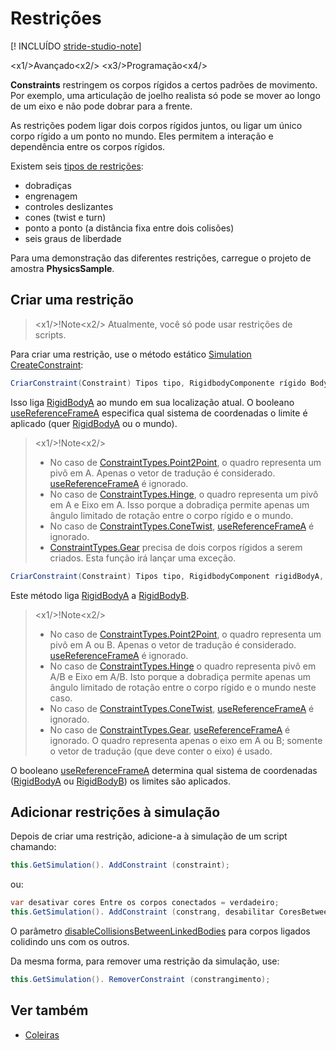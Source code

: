 # Restrições

[! INCLUÍDO [stride-studio-note](../../includes/under-construction-note.md)]

<x1\/>Avançado<x2\/>
<x3\/>Programação<x4\/>

**Constraints** restringem os corpos rígidos a certos padrões de movimento. Por exemplo, uma articulação de joelho realista só pode se mover ao longo de um eixo e não pode dobrar para a frente.

As restrições podem ligar dois corpos rígidos juntos, ou ligar um único corpo rígido a um ponto no mundo. Eles permitem a interação e dependência entre os corpos rígidos.

Existem seis [tipos de restrições](xref:Stride.Physics.ConstraintTypes):

* dobradiças
* engrenagem
* controles deslizantes
* cones (twist e turn)
* ponto a ponto (a distância fixa entre dois colisões)
* seis graus de liberdade

Para uma demonstração das diferentes restrições, carregue o projeto de amostra **PhysicsSample**.

## Criar uma restrição

> <x1\/>!Note<x2\/>
> Atualmente, você só pode usar restrições de scripts.

Para criar uma restrição, use o método estático [Simulation](xref:Stride.Physics.Simulation) [CreateConstraint](xref:Stride.Physics.Simulation.CreateConstraint\(Stride.Physics.ConstraintTypes,Stride.Physics.RigidbodyComponent,Stride.Core.Mathematics.Matrix,System.Boolean\)):

```cs
CriarConstraint(Constraint) Tipos tipo, RigidbodyComponente rígido BodyA, Matrix frameA, uso de boolReferenceFrameA);
```

Isso liga [RigidBodyA](xref:Stride.Physics.Constraint.RigidBodyA) ao mundo em sua localização atual.
O booleano [useReferenceFrameA](xref:Stride.Physics.Simulation.CreateConstraint\(Stride.Physics.ConstraintTypes,Stride.Physics.RigidbodyComponent,Stride.Core.Mathematics.Matrix,System.Boolean\)) especifica qual sistema de coordenadas o limite é aplicado (quer [RigidBodyA](xref:Stride.Physics.Constraint.RigidBodyA) ou o mundo).

> <x1\/>!Note<x2\/>
> * No caso de [ConstraintTypes.Point2Point](xref:Stride.Physics.ConstraintTypes), o quadro representa um pivô em A. Apenas o vetor de tradução é considerado. [useReferenceFrameA](xref:Stride.Physics.Simulation.CreateConstraint\(Stride.Physics.ConstraintTypes,Stride.Physics.RigidbodyComponent,Stride.Core.Mathematics.Matrix,System.Boolean\)) é ignorado.
> * No caso de [ConstraintTypes.Hinge](xref:Stride.Physics.ConstraintTypes), o quadro representa um pivô em A e Eixo em A. Isso porque a dobradiça permite apenas um ângulo limitado de rotação entre o corpo rígido e o mundo.
> * No caso de [ConstraintTypes.ConeTwist](xref:Stride.Physics.ConstraintTypes), [useReferenceFrameA](xref:Stride.Physics.Simulation.CreateConstraint\(Stride.Physics.ConstraintTypes,Stride.Physics.RigidbodyComponent,Stride.Core.Mathematics.Matrix,System.Boolean\)) é ignorado.
> * [ConstraintTypes.Gear](xref:Stride.Physics.ConstraintTypes) precisa de dois corpos rígidos a serem criados. Esta função irá lançar uma exceção.

```cs
CriarConstraint(Constraint) Tipos tipo, RigidbodyComponent rigidBodyA, RigidbodyComponent rigidBodyB, Matrix frameA, Matrix frameB, uso de boolReferenceFrameA)
```

Este método liga [RigidBodyA](xref:Stride.Physics.Constraint.RigidBodyA) a [RigidBodyB](xref:Stride.Physics.Constraint.RigidBodyB).

> <x1\/>!Note<x2\/>
> * No caso de [ConstraintTypes.Point2Point](xref:Stride.Physics.ConstraintTypes), o quadro representa um pivô em A ou B. Apenas o vetor de tradução é considerado. [useReferenceFrameA](xref:Stride.Physics.Simulation.CreateConstraint\(Stride.Physics.ConstraintTypes,Stride.Physics.RigidbodyComponent,Stride.Core.Mathematics.Matrix,System.Boolean\)) é ignorado.
> * No caso de [ConstraintTypes.Hinge](xref:Stride.Physics.ConstraintTypes) o quadro representa pivô em A\/B e Eixo em A\/B. Isto porque a dobradiça permite apenas um ângulo limitado de rotação entre o corpo rígido e o mundo neste caso.
> * No caso de [ConstraintTypes.ConeTwist](xref:Stride.Physics.ConstraintTypes), [useReferenceFrameA](xref:Stride.Physics.Simulation.CreateConstraint\(Stride.Physics.ConstraintTypes,Stride.Physics.RigidbodyComponent,Stride.Core.Mathematics.Matrix,System.Boolean\)) é ignorado.
> * No caso de [ConstraintTypes.Gear](xref:Stride.Physics.ConstraintTypes), [useReferenceFrameA](xref:Stride.Physics.Simulation.CreateConstraint\(Stride.Physics.ConstraintTypes,Stride.Physics.RigidbodyComponent,Stride.Core.Mathematics.Matrix,System.Boolean\)) é ignorado. O quadro representa apenas o eixo em A ou B; somente o vetor de tradução (que deve conter o eixo) é usado.

O booleano [useReferenceFrameA](xref:Stride.Physics.Simulation.CreateConstraint\(Stride.Physics.ConstraintTypes,Stride.Physics.RigidbodyComponent,Stride.Core.Mathematics.Matrix,System.Boolean\)) determina qual sistema de coordenadas ([RigidBodyA](xref:Stride.Physics.Constraint.RigidBodyA) ou [RigidBodyB](xref:Stride.Physics.Constraint.RigidBodyB)) os limites são aplicados.

## Adicionar restrições à simulação

Depois de criar uma restrição, adicione-a à simulação de um script chamando:

```cs
this.GetSimulation(). AddConstraint (constraint);
```

ou:

```cs
var desativar cores Entre os corpos conectados = verdadeiro;
this.GetSimulation(). AddConstraint (constrang, desabilitar CoresBetweenLinkedBodies);
```

O parâmetro [disableCollisionsBetweenLinkedBodies](xref:Stride.Physics.Simulation.AddConstraint\(Stride.Physics.Constraint,System.Boolean\))
para corpos ligados colidindo uns com os outros.

Da mesma forma, para remover uma restrição da simulação, use:

```cs
this.GetSimulation(). RemoverConstraint (constrangimento);
```

## Ver também

* [Coleiras](colliders.md)